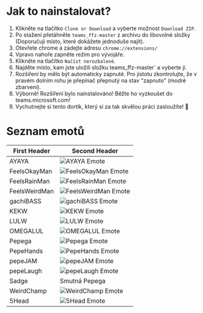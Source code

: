 # Jak to nainstalovat?
1. Klikněte na tlačítko `Clone or Download` a vyberte možnost `Download ZIP`.
2. Po stažení přetáhněte `teams_ffz-master` z archivu do libovolné složky (Doporučuji místo, které dokážete jednoduše najít).
3. Otevřete chrome a zadejte adresu `chrome://extensions/`
4. Vpravo nahoře zapněte režim pro vývojáře.
5. Klikněte na tlačítko `Načíst nerozbalené`.
6. Najděte místo, kam jste uložili složku teams_ffz-master` a vyberte ji.
7. Rozšíření by mělo být automaticky zapnuté. Pro jistotu zkontrolujte, že v pravém dolním rohu je přepínač přepnutý na stav "zapnuto" (modré zbarvení).
8. Výborně! Rozšíření bylo nainstalováno! Běžte ho vyzkoušet do teams.microsoft.com!
9. Vychutnejte si tento dortík, který si za tak skvělou práci zasloužíte! 🧁

# Seznam emotů


First Header | Second Header
------------ | -------------
AYAYA | ![AYAYA Emote](https://cdn.betterttv.net/emote/58493695987aab42df852e0f/2x)
FeelsOkayMan | ![FeelsOkayMan Emote](https://cdn.betterttv.net/emote/5803757f3d506fea7ee35267/2x)
FeelsRainMan | ![FeelsRainMan Emote](https://cdn.betterttv.net/emote/57850b9df1bf2c1003a88644/2x)
FeelsWeirdMan | ![FeelsWeirdMan Emote](https://cdn.betterttv.net/emote/5603731ce5fc5eff1de93229/2x)
gachiBASS | ![gachiBASS Emote](https://cdn.betterttv.net/emote/57719a9a6bdecd592c3ad59b/2x)
KEKW | ![KEKW Emote](https://cdn.betterttv.net/emote/5dae422b89488d12cc727c80/2x)
LULW | ![LULW Emote](https://cdn.betterttv.net/emote/587d26d976a3c4756d667153/2x)
OMEGALUL | ![OMEGALUL Emote](https://cdn.betterttv.net/emote/583089f4737a8e61abb0186b/2x)
Pepega | ![Pepega Emote](https://cdn.betterttv.net/emote/5aca62163e290877a25481ad/2x)
PepeHands | ![PepeHands Emote](https://cdn.betterttv.net/emote/59f27b3f4ebd8047f54dee29/2x)
pepeJAM | ![pepeJAM Emote](https://cdn.betterttv.net/emote/5b77ac3af7bddc567b1d5fb2/2x)
pepeLaugh | ![pepeLaugh Emote](https://cdn.betterttv.net/emote/59b73909b27c823d5b1f6052/2x)
Sadge | Smutná Pepega
WeirdChamp | ![WeirdChamp Emote](https://cdn.betterttv.net/emote/5d20a55de1cfde376e532972/2x)
5Head | ![5Head Emote](https://cdn.betterttv.net/emote/5d6096974932b21d9c332904/2x)

